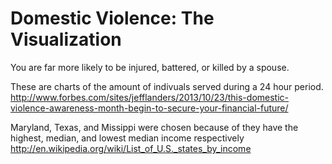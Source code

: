 Domestic Violence: The Visualization
==============

You are far more likely to be injured, battered, or killed by a spouse.

These are charts of the amount of indivuals served during a 24 hour period.
http://www.forbes.com/sites/jefflanders/2013/10/23/this-domestic-violence-awareness-month-begin-to-secure-your-financial-future/

Maryland, Texas, and Missippi were chosen because of they have the highest, median, and lowest median income respectively
http://en.wikipedia.org/wiki/List_of_U.S._states_by_income


